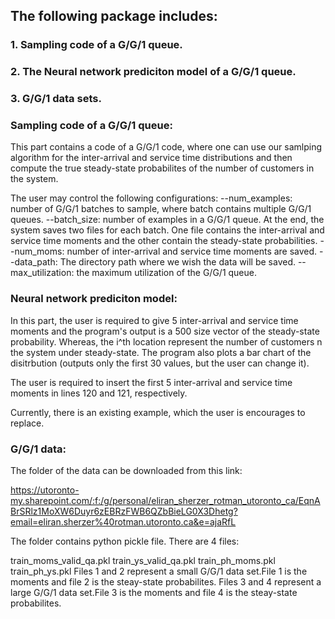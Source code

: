 ## The following package includes:

### 1. Sampling code of a G/G/1 queue.
### 2. The Neural network prediciton model of a G/G/1 queue.
### 3. G/G/1 data sets.


### Sampling code of a G/G/1 queue:
This part contains a code of a G/G/1 code, where one can use our samlping algorithm for the inter-arrival and service time distributions and then compute the true steady-state probabilites of the number of customers in the system.

The user may control the following configurations: --num_examples: number of G/G/1 batches to sample, where batch contains multiple G/G/1 queues. --batch_size: number of examples in a G/G/1 queue. At the end, the system saves two files for each batch. One file contains the inter-arrival and service time moments and the other contain the steady-state probabilities. --num_moms: number of inter-arrival and service time moments are saved. --data_path: The directory path where we wish the data will be saved. --max_utilization: the maximum utilization of the G/G/1 queue.

### Neural network prediciton model:
In this part, the user is required to give 5 inter-arrival and service time moments and the program's output is a 500 size vector of the steady-state probability. Whereas, the i^th location represent the number of customers n the system under steady-state. The program also plots a bar chart of the disitrbution (outputs only the first 30 values, but the user can change it).

The user is required to insert the first 5 inter-arrival and service time moments in lines 120 and 121, respectively.

Currently, there is an existing example, which the user is encourages to replace.

### G/G/1 data:
The folder of the data can be downloaded from this link:

https://utoronto-my.sharepoint.com/:f:/g/personal/eliran_sherzer_rotman_utoronto_ca/EqnABrSRlz1MoXW6Duyr6zEBRzFWB6QZbBieLG0X3Dhetg?email=eliran.sherzer%40rotman.utoronto.ca&e=ajaRfL

The folder contains python pickle file. There are 4 files:

train_moms_valid_qa.pkl
train_ys_valid_qa.pkl
train_ph_moms.pkl
train_ph_ys.pkl
Files 1 and 2 represent a small G/G/1 data set.File 1 is the moments and file 2 is the steay-state probabilites. Files 3 and 4 represent a large G/G/1 data set.File 3 is the moments and file 4 is the steay-state probabilites.


